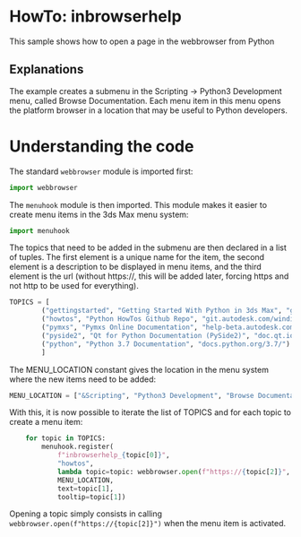 # HowTo: inbrowserhelp

This sample shows how to open a page in the webbrowser from Python

## Explanations

The example creates a submenu in the Scripting -> Python3 Development menu,
called Browse Documentation. Each menu item in this menu opens the platform
browser in a location that may be useful to Python developers.

# Understanding the code

The standard `webbrowser` module is imported first:

```python
import webbrowser
```

The `menuhook` module is then imported. This module makes it easier to create
menu items in the 3ds Max menu system:

```python
import menuhook
```

The topics that need to be added in the submenu are then declared in a list
of tuples. The first element is a unique name for the item, the second
element is a description to be displayed in menu items, and the third element
is the url (without https://, this will be added later, forcing https and not
http to be used for everything).

```python
TOPICS = [
        ("gettingstarted", "Getting Started With Python in 3ds Max", "git.autodesk.com/windish/maxpythontutorials"),
        ("howtos", "Python HowTos Github Repo", "git.autodesk.com/windish/pythonhowtos"),
        ("pymxs", "Pymxs Online Documentation", "help-beta.autodesk.com/view/MAXDEV/2021/ENU/?guid=__developer_using_pymxs_html"),
        ("pyside2", "Qt for Python Documentation (PySide2)", "doc.qt.io/qtforpython/contents.html"),
        ("python", "Python 3.7 Documentation", "docs.python.org/3.7/")
        ]
```

The MENU\_LOCATION constant gives the location in the menu system where the
new items need to be added:

```python
MENU_LOCATION = ["&Scripting", "Python3 Development", "Browse Documentation"]
```

With this, it is now possible to iterate the list of TOPICS and for each
topic to create a menu item:

```python
    for topic in TOPICS:
        menuhook.register(
            f"inbrowserhelp_{topic[0]}",
            "howtos",
            lambda topic=topic: webbrowser.open(f"https://{topic[2]}",
            MENU_LOCATION,
            text=topic[1],
            tooltip=topic[1])
```

Opening a topic simply consists in calling `webbrowser.open(f"https://{topic[2]}")`
when the menu item is activated.
